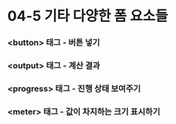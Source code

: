 # 04-5 기타 다양한 폼 요소들

### &lt;button&gt; 태그 - 버튼 넣기

### &lt;output&gt; 태그 - 계산 결과

### &lt;progress&gt; 태그 - 진행 상태 보여주기

### &lt;meter&gt; 태그 - 값이 차지하는 크기 표시하기



